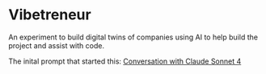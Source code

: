# Vibetreneur
An experiment to build digital twins of companies using AI to help build the project and assist with code.

The inital prompt that started this: [Conversation with Claude Sonnet 4](https://claude.ai/share/a8587d1d-bc65-4298-ab8f-5aab846c3645?fbclid=IwY2xjawLSNW5leHRuA2FlbQIxMQABHp6UN246zmb1KlQzrLxsgTYrmGPxaiu5feAYUECBhc1xhQKfJtdg4RU9oZEk_aem_7OeJRoCg28Mw1rkwKIXguw)
